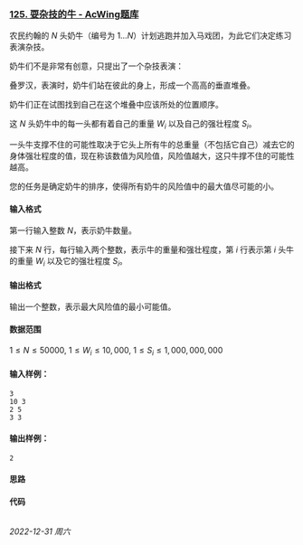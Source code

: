 ### [125. 耍杂技的牛 - AcWing题库](https://www.acwing.com/problem/content/127/)

农民约翰的 $N$ 头奶牛（编号为 $1 \dots N$）计划逃跑并加入马戏团，为此它们决定练习表演杂技。

奶牛们不是非常有创意，只提出了一个杂技表演：

叠罗汉，表演时，奶牛们站在彼此的身上，形成一个高高的垂直堆叠。

奶牛们正在试图找到自己在这个堆叠中应该所处的位置顺序。

这 $N$ 头奶牛中的每一头都有着自己的重量  $W_i$ 以及自己的强壮程度  $S_i$。

一头牛支撑不住的可能性取决于它头上所有牛的总重量（不包括它自己）减去它的身体强壮程度的值，现在称该数值为风险值，风险值越大，这只牛撑不住的可能性越高。

您的任务是确定奶牛的排序，使得所有奶牛的风险值中的最大值尽可能的小。

#### 输入格式

第一行输入整数 $N$，表示奶牛数量。

接下来 $N$ 行，每行输入两个整数，表示牛的重量和强壮程度，第 $i$ 行表示第 $i$ 头牛的重量  $W_i$ 以及它的强壮程度  $S_i$。

#### 输出格式

输出一个整数，表示最大风险值的最小可能值。

#### 数据范围

$1 \leq N \leq 50000,$
$1 \leq W_i \leq 10,000,$
$1 \leq S_i \leq 1,000,000,000$

#### 输入样例：

```
3
10 3
2 5
3 3
```

#### 输出样例：

```
2
```

#### 思路



#### 代码

```cpp
```


*2022-12-31 周六*
